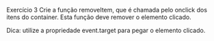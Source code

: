 Exercício 3
Crie a função removeItem, que é chamada pelo onclick dos itens do container. Esta função deve remover o elemento clicado.

Dica: utilize a propriedade event.target para pegar o elemento clicado.